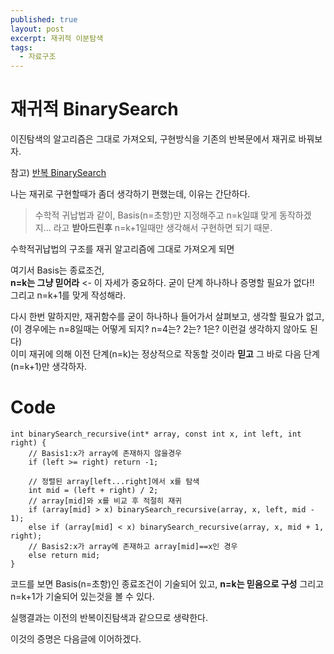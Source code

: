 ```yaml
---
published: true
layout: post
excerpt: 재귀적 이분탐색
tags:
  - 자료구조
---
```


# 재귀적 BinarySearch

이진탐색의 알고리즘은 그대로 가져오되, 구현방식을 기존의 반복문에서 재귀로 바꿔보자.  

참고) [반복 BinarySearch](https://forwarder1121.github.io/2023/06/21/%EC%9E%90%EB%A3%8C%EA%B5%AC%EC%A1%B0-BinarySearch.html)

나는 재귀로 구현할때가 좀더 생각하기 편했는데, 이유는 간단하다.  

> 수학적 귀납법과 같이, Basis(n=초항)만 지정해주고 n=k일떄 맞게 동작하겠지... 라고 **받아드린후** n=k+1일때만 생각해서 구현하면 되기 때문.

수학적귀납법의 구조를 재귀 알고리즘에 그대로 가져오게 되면  

여기서 Basis는 종료조건,  
**n=k는 그냥 믿어라** <- 이 자세가 중요하다. 굳이 단계 하나하나 증명할 필요가 없다!!  
그리고 n=k+1를 맞게 작성해라.  

다시 한번 말하지만, 재귀함수를 굳이 하나하나 들어가서 살펴보고, 생각할 필요가 없고,  
(이 경우에는 n=8일때는 어떻게 되지? n=4는? 2는? 1은? 이런걸 생각하지 않아도 된다)  
이미 재귀에 의해 이전 단계(n=k)는 정상적으로 작동할 것이라 **믿고** 그 바로 다음 단계(n=k+1)만 생각하자.

# Code
```
int binarySearch_recursive(int* array, const int x, int left, int right) {
	// Basis1:x가 array에 존재하지 않을경우
	if (left >= right) return -1;

	// 정렬된 array[left...right]에서 x를 탐색
	int mid = (left + right) / 2;
	// array[mid]와 x를 비교 후 적절히 재귀
	if (array[mid] > x) binarySearch_recursive(array, x, left, mid - 1);
	else if (array[mid] < x) binarySearch_recursive(array, x, mid + 1, right);
	// Basis2:x가 array에 존재하고 array[mid]==x인 경우
	else return mid;
}
```
코드를 보면 Basis(n=초항)인 종료조건이 기술되어 있고, **n=k는 믿음으로 구성** 그리고 n=k+1가 기술되어 있는것을 볼 수 있다.  

실행결과는 이전의 반복이진탐색과 같으므로 생략한다.  

이것의 증명은 다음글에 이어하겠다.

